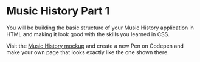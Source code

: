 # Music History Part 1

You will be building the basic structure of your Music History application in HTML and making it look good with the skills you learned in CSS.

Visit the [Music History mockup](https://moqups.com/chortlehoort/1E8LJX7r/) and create a new Pen on Codepen and make your own page that looks exactly like the one shown there.
